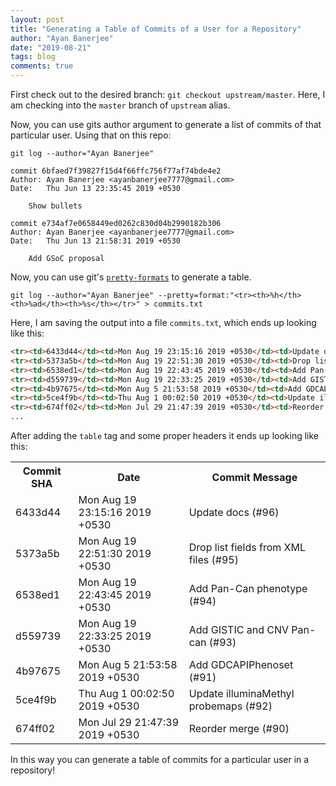 ```yaml
---
layout: post
title: "Generating a Table of Commits of a User for a Repository"
author: "Ayan Banerjee"
date: "2019-08-21"
tags: blog
comments: true
---
```


First check out to the desired branch: `git checkout upstream/master`. Here,
I am checking into the `master` branch of `upstream` alias.

Now, you can use gits author argument to generate a list of commits of that
particular user. Using that on this repo:
```
git log --author="Ayan Banerjee"

commit 6bfaed7f39827f15d4f66ffc756f77af74bde4e2
Author: Ayan Banerjee <ayanbanerjee7777@gmail.com>
Date:   Thu Jun 13 23:35:45 2019 +0530

    Show bullets

commit e734af7e0658449ed0262c830d04b2990182b306
Author: Ayan Banerjee <ayanbanerjee7777@gmail.com>
Date:   Thu Jun 13 21:58:31 2019 +0530

    Add GSoC proposal
```

Now, you can use git's [`pretty-formats`](https://git-scm.com/docs/pretty-formats) to generate a table.

```
git log --author="Ayan Banerjee" --pretty=format:"<tr><th>%h</th><th>%ad</th><th>%s</th></tr>" > commits.txt
```

Here, I am saving the output into a file `commits.txt`, which ends up looking
like this:

```html
<tr><td>6433d44</td><td>Mon Aug 19 23:15:16 2019 +0530</td><td>Update docs (#96)</td></tr>
<tr><td>5373a5b</td><td>Mon Aug 19 22:51:30 2019 +0530</td><td>Drop list fields from XML files (#95)</td></tr>
<tr><td>6538ed1</td><td>Mon Aug 19 22:43:45 2019 +0530</td><td>Add Pan-Can phenotype (#94)</td></tr>
<tr><td>d559739</td><td>Mon Aug 19 22:33:25 2019 +0530</td><td>Add GISTIC and CNV Pan-can (#93)</td></tr>
<tr><td>4b97675</td><td>Mon Aug 5 21:53:58 2019 +0530</td><td>Add GDCAPIPhenoset (#91)</td></tr>
<tr><td>5ce4f9b</td><td>Thu Aug 1 00:02:50 2019 +0530</td><td>Update illuminaMethyl probemaps (#92)</td></tr>
<tr><td>674ff02</td><td>Mon Jul 29 21:47:39 2019 +0530</td><td>Reorder merge (#90)</td></tr>
...
```

After adding the `table` tag and some proper headers it ends up looking
like this:
<table>
<tr><th>Commit SHA</th><th>Date</th><th>Commit Message</th></tr>
<tr><td>6433d44</td><td>Mon Aug 19 23:15:16 2019 +0530</td><td>Update docs (#96)</td></tr>
<tr><td>5373a5b</td><td>Mon Aug 19 22:51:30 2019 +0530</td><td>Drop list fields from XML files (#95)</td></tr>
<tr><td>6538ed1</td><td>Mon Aug 19 22:43:45 2019 +0530</td><td>Add Pan-Can phenotype (#94)</td></tr>
<tr><td>d559739</td><td>Mon Aug 19 22:33:25 2019 +0530</td><td>Add GISTIC and CNV Pan-can (#93)</td></tr>
<tr><td>4b97675</td><td>Mon Aug 5 21:53:58 2019 +0530</td><td>Add GDCAPIPhenoset (#91)</td></tr>
<tr><td>5ce4f9b</td><td>Thu Aug 1 00:02:50 2019 +0530</td><td>Update illuminaMethyl probemaps (#92)</td></tr>
<tr><td>674ff02</td><td>Mon Jul 29 21:47:39 2019 +0530</td><td>Reorder merge (#90)</td></tr>
</table>

In this way you can generate a table of commits for a particular user in a
repository!
